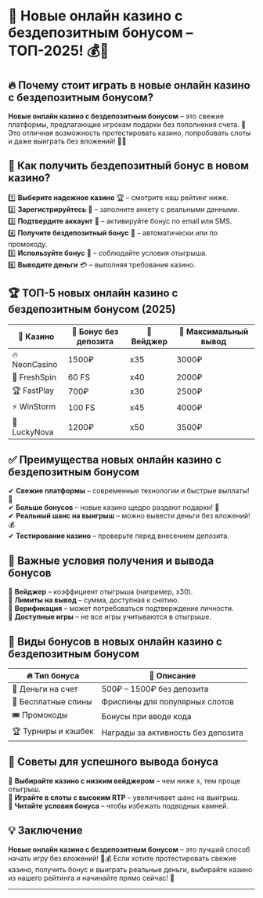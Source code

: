 # 🎰 Новые онлайн казино с бездепозитным бонусом – ТОП-2025! 💰🚀  

## 🔥 Почему стоит играть в новые онлайн казино с бездепозитным бонусом?  

**Новые онлайн казино с бездепозитным бонусом** – это свежие платформы, предлагающие игрокам подарки без пополнения счета. 🎁 Это отличная возможность протестировать казино, попробовать слоты и даже выиграть без вложений! 🎰💸  

## 📌 Как получить бездепозитный бонус в новом казино?  

1️⃣ **Выберите надежное казино** 🏆 – смотрите наш рейтинг ниже.  
2️⃣ **Зарегистрируйтесь** 📝 – заполните анкету с реальными данными.  
3️⃣ **Подтвердите аккаунт** 📩 – активируйте бонус по email или SMS.  
4️⃣ **Получите бездепозитный бонус** 🎁 – автоматически или по промокоду.  
5️⃣ **Используйте бонус** 🎲 – соблюдайте условия отыгрыша.  
6️⃣ **Выводите деньги** 💳 – выполняя требования казино.  

## 🏆 ТОП-5 новых онлайн казино с бездепозитным бонусом (2025)  

| 🎰 Казино        | 🎁 Бонус без депозита | 🔄 Вейджер | 💸 Максимальный вывод |
|----------------|------------------|----------|------------------|
| 🔥 NeonCasino   | 1500₽             | x35      | 3000₽           |
| 🎯 FreshSpin    | 60 FS             | x40      | 2000₽           |
| 🏆 FastPlay     | 700₽              | x30      | 2500₽           |
| ⚡ WinStorm     | 100 FS            | x45      | 4000₽           |
| 🌟 LuckyNova   | 1200₽             | x50      | 3500₽           |

## ✅ Преимущества новых онлайн казино с бездепозитным бонусом  

✔ **Свежие платформы** – современные технологии и быстрые выплаты! 🚀  
✔ **Больше бонусов** – новые казино щедро раздают подарки! 🎁  
✔ **Реальный шанс на выигрыш** – можно вывести деньги без вложений! 💰  
✔ **Тестирование казино** – проверьте перед внесением депозита.  

## 🚨 Важные условия получения и вывода бонусов  

🔹 **Вейджер** – коэффициент отыгрыша (например, x30).  
🔹 **Лимиты на вывод** – сумма, доступная к снятию.  
🔹 **Верификация** – может потребоваться подтверждение личности.  
🔹 **Доступные игры** – не все игры учитываются в отыгрыше.  

## 🎲 Виды бонусов в новых онлайн казино с бездепозитным бонусом  

| 🔥 Тип бонуса              | 🎁 Описание |
|---------------------------|------------|
| 💸 Деньги на счет         | 500₽ – 1500₽ без депозита |
| 🎰 Бесплатные спины      | Фриспины для популярных слотов |
| 🎟 Промокоды             | Бонусы при вводе кода |
| 🏆 Турниры и кэшбек       | Награды за активность без депозита |

## 🎯 Советы для успешного вывода бонуса  

🔹 **Выбирайте казино с низким вейджером** – чем ниже x, тем проще отыгрыш.  
🔹 **Играйте в слоты с высоким RTP** – увеличивает шанс на выигрыш.  
🔹 **Читайте условия бонуса** – чтобы избежать подводных камней.  

## 💡 Заключение  

**Новые онлайн казино с бездепозитным бонусом** – это лучший способ начать игру без вложений! 🎰💰 Если хотите протестировать свежие казино, получить бонус и выиграть реальные деньги, выбирайте казино из нашего рейтинга и начинайте прямо сейчас! 🚀  

---
